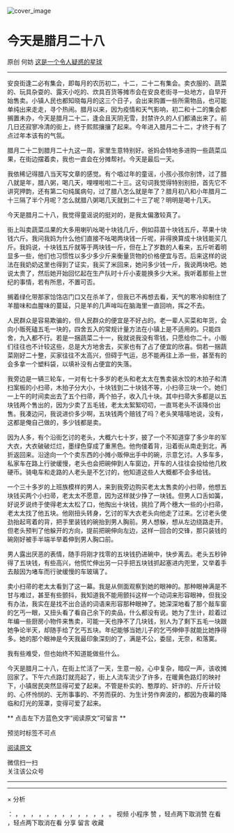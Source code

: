![cover_image](https://mmbiz.qlogo.cn/mmbiz_jpg/OJNrVQetduovfps2SpHSlicGW7HyUMu8jeL2WqM2MPXoUBCf4GicavMB00Fkekg5cNquJb52RbXyNHutwAduaZNg/0?wx_fmt=jpeg)

#  今天是腊月二十八

原创  何妨  [ 这是一个令人疑惑的星球 ](javascript:void\(0\);)

__ _ _ _ _

  

安良街逢二必有集会，即每月的农历初二，十二，二十二有集会。卖衣服的、蔬菜的、玩具杂耍的、露天小吃的、炊具百货等摊市会在安良老街寻一处地方，自早开始售卖。小镇人民也都知晓每月的这三个日子，会出来购置一些所需物品，也可能单纯出来走走，寻个热闹。腊月以来，因为疫情和天气影响，初二和十二的集会都搁置未办，今天是腊月二十二，逢会且天阴无雪，封禁许久的人们都涌出来了。前几日还寂寥冷清的街上，终于熙熙攘攘了起来。今年进入腊月二十二，才终于有了点过年本该有的气氛。

  

腊月二十二到腊月二十九这一周，家里生意特别好。爸妈会特地多进购一些蔬菜瓜果，在街边摆着卖，我也一直会在分摊帮衬。今天是最后一天。

  

我依稀记得腊八当天写文章的感觉。有个唱过年的童谣，小孩小孩你别馋，过了腊八就是年，腊八粥，喝几天，哩哩啦啦二十三。这句词我觉得特别别扭，首先它不讲究押韵，还有第二句纯属病句，过了腊八怎么就是年了？腊月初八和小年腊月二十三隔了半个月呢？怎么就腊八粥喝几天就到二十三了呢？明明是喝十几天。

  

今天是腊月二十八，我觉得童谣说的挺对的，是我太偏激较真了。

  

街上叫卖蔬菜瓜果的大多用喇叭吆喝十块钱几斤，例如蒜苗十块钱五斤，苹果十块钱六斤。我问我妈为什么他们直接不吆喝两块钱一斤呢，非得换算成十块钱能买几斤。我妈说，十块钱五斤就等于两块钱一斤，但在上了岁数的人看来，五斤听着明显多一些，他们也习惯性以多少多少斤来衡量货物的价格便宜与否。后来这样的说法在我奶奶这里也得到了证实，我买了米回来，她问多少钱一斤，我说两块吧。她说太贵了，然后她开始回忆起在生产队时十斤小麦能换多少大米。我听着那些上世纪的事情，若有所思，不置可否。

  

搁着绿化带那家饸饹店门口又在杀羊了，但我已不再想去看，天气的寒冷抑制住了羊膻味和血腥味的蔓延，只是羊的几声哞叫在脑海里一直回响，挥之不去。

  

人民群众是容易欺骗的，但人民群众的便宜是不好占的。老一辈人买菜和年货，会向小贩死磕五毛一块的，四舍五入的常规计量方法在小镇上是不适用的。只能四舍，九入都不行。若是一捆蔬菜二十一，我就说我没有零钱，只愿给你二十。小贩们往往也不计较这些，总是大方地舍去，买家也有了占了便宜的欣喜。倘若一捆蔬菜刚好二十整，买家往往不太高兴，但碍于气运，总不能再往上添一些，甚至有的会多拿一个塑料袋，以填补没有占便宜的失落。

  

我旁边是一辆三轮车，一对有七十多岁的老头和老太太在售卖装水饺的木拍子和清扫案板的小扫帚，木拍子分大小，十块钱到二十块钱不等，小扫帚三块一个。她们一上午的时间卖出去了五个扫帚，两个拍子，收入几十块。其中扫帚大多都是以五块钱两个售出的，因为少卖了五毛钱，老太太絮絮叨叨，一直骂老头不该降价出售。我凑边问，我说进价多少啊，五块钱两个赔钱了吗？老头笑嘻嘻地说，没有，这都是俺自己做的，多少钱都是卖。

  

因为人多，有个沿街乞讨的老头，大概六七十岁，披了一个不知道穿了多少年的军大衣，大衣破破烂烂，墨绿色穿成了重黑色。他佝偻着背，沿着街从南走到北，再折返回来。沿途向一个个卖东西的小摊小贩伸出手中的碗，示意乞讨。人多车多，私家车在路上行驶缓慢，老头也会把碗伸到人车窗边，开车的人往往会投给他几枚硬币。骑电车和走路的人老头是不乞讨的，他知道这些人大概都不会多给钱。

  

一个三十多岁的上班族模样的男人，来到我旁边购买老太太售卖的小扫帚，他想五块钱买两个小扫帚，老太太不愿意，因为这样就少挣了一块钱。但男人口舌如簧，好说歹说终于使得老太太松了口，他掏出十块钱，挑捡了两个穗大一些的小扫帚，老太太找了他五块。他刚扭头转身，乞讨的军大衣老头向他走了过来。乞讨老头使劲抬起弯着的背，把手里装钱的碗抬到男人胸前。男人想躲，想从左边绕路走开。但老头预判了他躲开的方向，提前把碗伸向左边，这样一回合的交锋，那只装钱的碗刚好被手半端半举着伸到男人胸口前。

  

男人露出厌恶的表情，随手将刚才找零的五块钱扔进碗中，快步离去。老头五秒钟得了五块钱，有些高兴，他慌忙伸出另一只手把五块钱抓起塞进内兜里，又举着手去敲因为堵车而行驶缓慢的车玻璃了。

  

卖小扫帚的老太太看到了这一幕。我是从侧面观察到她的眼神的。那种眼神满是不甘与难过，甚至有些颤抖，我知道我不能用颤抖这样一个动词来形容眼神，但我没有办法，我实在是找不出合适的词语来形容那种眼神了。她深深地看了那个敲车窗的乞丐一眼，又扭头看了看自己余下的卖品，什么都没有说。她为了生计，趁着过年编一些厨房小物件来售卖，可能一天也挣不了几块钱，别人为了剩下五毛一块跟她争论半天，却随手给了乞丐五块。年纪能够当她儿子的乞丐伸伸手就能比她挣得多。她的那个眼神是今天我最印象深刻的了，满是不公，委屈，无奈，和落寞。

  

我有些难受，但也始终不知道能做些什么。

  

今天是腊月二十八，在街上忙活了一天，生意一般，心中复杂，暗叹一声，该收摊回家了。下午六点路灯就亮起了，街上人流车流少了许多，在暖黄色路灯的映衬下，小镇居民突然显得可爱了起来。不管是朴实的、憨厚的、奸诈的、斤斤计较的、心怀怜悯的、无所事事的、不劳而获的、为生计劳作奔波的，都因为夜幕的降临和灯光的笼罩，变得可爱了起来。

  

  

  

** 点击左下方蓝色文字“阅读原文”可留言  **  

预览时标签不可点

[ 阅读原文 ](javascript:;)

微信扫一扫  
关注该公众号





****



****



×  分析

：  ，  ，  ，  ，  ，  ，  ，  ，  ，  ，  ，  ，  。  视频  小程序  赞  ，轻点两下取消赞  在看  ，轻点两下取消在看
分享  留言  收藏

